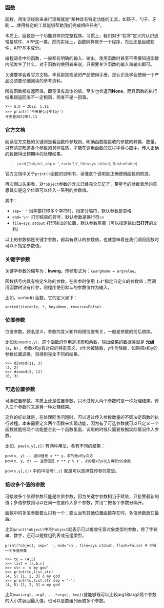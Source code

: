 ###  函数

   函数，用生活经验来进行理解就是“某种具有特定功能的工具，如筷子、勺子、牙刷……使用特定的工具能够帮助我们完成相应任务”。
   
   本质上，函数是一个功能具体的完整程序。习惯上，我们对于“程序”定义的认识通常是软件、APP这一类，然而实际上，函数同样属于一个程序，而且还是组成软件、APP基本成分。
   
   编程语言中的函数，一般都有明确的输入、输出，使用函数时甚至不需要知道函数内部发生了什么，对于函数的使用者来说，只需要关注函数的输入和输出即可。
   
   关键要学会看官方文档，毕竟那是规范的产品使用手册，是认识及学会使用一个产品必须要仔细阅读的参考资料。
   
   所有函数都有返回值，即便没有具体的值，至少也会返回**None**，而且函数的执行结果跟返回值不一定相同，两者不是一回事。
   
   ```
   >>> a,b = 2022, 5.11
   >>> print(f'今天是{a}年{b}')
   今天是2022年5.11
   ```
   
   
### 官方文档

   阅读官方文档的关键则是看函数传参规则，明确函数能接收的参数的种类、数量，只有清楚知道各个参数的具体性质，才能在调用函数的过程中得心应手，传入正确的数据得出预期中的处理结果。
   
   > print(*object, sep=' ', end='\n', file=sys.stdout, flush=False)
   
   官方文档中关于`print()`函数的说明书，读懂这个说明是正确使用函数的前提。
   
   再次回过头来看，对`*object`参数的含义已经完全忘记了，带星号的参数表示的意思其实是这个位置可以传入一系列的参数值。
   
   其中：
   
   - `sep=' '` 当需要打印多个字符时，指定分隔符，默认参数是空格
   - `end='\n'` 打印结束的符号，默认参数是换行符`\n`
   - `file=sys.stdout` 打印输出的位置，默认参数屏幕（可以指定输出**已打开**的文档）
   
   以上的参数都是关键字参数，都具有默认的参数值，也就意味着在我们调用函数时可以不指定参数值。
   
   
### 关键字参数

   关键字参数的缩写为：**kwarg**。传参形式为：`kwargName = argValue`。
   
   函数括号内具有特定名称的参数，在传参时使用`【=】”`指定自定义的参数值；而调用函数时没有传参，则程序使用默认的参数值作为输入。
   
   比如，sorted() 函数，它的定义如下：

    sorted(iterable, *, key=None, reverse=False)
   
   
### 位置参数

   位置参数。顾名思义，参数的含义和作用跟位置有关，一般是参数的前后顺序。
   
   比如`divmod(x,y)`，这个函数的作用是求商和余数，输出结果的数据类型是 **元组`(a, b)`** 。参数x和y有对应的特定意义，x作为被除数，y作为除数，如果把x和y的参数位置调换，将得到完全不同的结果。
   
    >>> divmod(11, 3)
    (3, 2)
    >>> divmod(3, 11)
    (0, 3)
    
    
### 可选位置参数

   可选位置参数，本质上还是位置参数，只不过传入两个参数时是一种处理结果，传入三个参数时又是另一种处理结果。
   
   这样的好处就是，在处理同类问题时，可以通过传入参数数量的不同决定函数的执行过程，本来需要定义两个函数来实现功能，因为有了可选参数就可以只定义一个函数就能把两个功能整合到一个函数里面，调用的时候只需要根据实际情况传入参数。
   
   比如，`pow(x,y[,z])` 有两种用法，各有不同的结果：

    pow(x, y) —— 返回值是 x ** y，求的是x的y次方
    pow(x, y, z) —— 返回值是 x ** y % z ，求的是x的y次方再取z的余数
    
   `pow(x,y[,z])` 中的中括号`[,z]` 就是可以选择性传参的意思。
   
   
### 接收多个值的参数

   可接收多个值得参数只能是位置参数，因为关键字参数相当于赋值，只接受最新的值；多值参数则可以在同一位置传入多个参数，并用“,”把各个参数分隔开。
   
   函数中的多值参数要么只有一个；要么当有其他位置函数存在时，多值参数放在最后。
   
   比如`print(*object)`中的`*object`就表示可以接收任意对象类型的参数，除了字符串、数字，还可以是数组列表或元组类型。
   
    print(*object, sep=' ', end='\n', file=sys.stdout, flush=False) # 只有一个多值参数
    
    >>> tu = (4,5)
    >>> list = [a,b,c]
    >>> str = 'o my god'
    >>> print(tu,list,str)
    (4, 5) [1, 2, 3] o my god
    >>> print(tu,list,str,sep = '-')
    (4, 5)-[1, 2, 3]-o my god


   比如`max(arg1, arg2, ...*args[, key])`就能够既可以比较arg1和arg2两个参数的大小并返回最大值，也可以是数组列表或多个参数。




















    